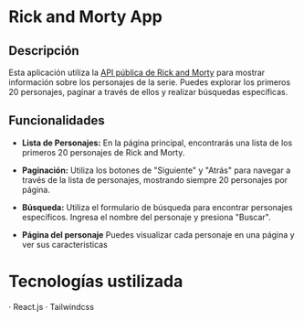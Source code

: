 # Rick and Morty App

## Descripción

Esta aplicación utiliza la [API pública de Rick and Morty](https://rickandmortyapi.com/) para mostrar información sobre los personajes de la serie. Puedes explorar los primeros 20 personajes, paginar a través de ellos y realizar búsquedas específicas.

## Funcionalidades

- **Lista de Personajes:** En la página principal, encontrarás una lista de los primeros 20 personajes de Rick and Morty.

- **Paginación:** Utiliza los botones de "Siguiente" y "Atrás" para navegar a través de la lista de personajes, mostrando siempre 20 personajes por página.

- **Búsqueda:** Utiliza el formulario de búsqueda para encontrar personajes específicos. Ingresa el nombre del personaje y presiona "Buscar".

- **Página del personaje** Puedes visualizar cada personaje en una página y ver sus caracteristicas

# Tecnologías ustilizada

· React.js
· Tailwindcss

